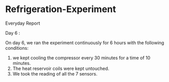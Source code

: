# Refrigeration-Experiment
Everyday Report

Day 6 :

On day 6, we ran the experiment continuously for 6 hours with the following conditions:
1) we kept cooling the compressor every 30 minutes for a time of 10 minutes.
2) The heat reservoir coils were kept untouched.
3) We took the reading of all the 7 sensors.
